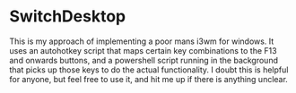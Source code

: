 # SwitchDesktop

This is my approach of implementing a poor mans i3wm for windows. It uses an autohotkey script that maps certain key combinations to the F13 and onwards buttons, and a powershell script running in the background that picks up those keys to do the actual functionality. I doubt this is helpful for anyone, but feel free to use it, and hit me up if there is anything unclear.
